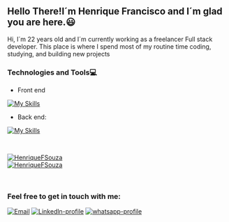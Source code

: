 <h2><Strong> Hello There!I´m Henrique Francisco and I´m glad you are here.😃</strong></h2> 

<p>Hi, I´m 22 years old and I´m currently working as a freelancer Full stack developer.
This place is where I spend most of my routine time coding, studying, and building new projects</p>

<h3>Technologies and Tools💻</h3>

- Front end

[![My Skills](https://skillicons.dev/icons?i=html,css,js,react,next,styledcomponents,tailwind,materialui)](https://skillicons.dev)

- Back end:

[![My Skills](https://skillicons.dev/icons?i=nodejs,express,docker,postgres,sequelize,mongodb)](https://skillicons.dev)

<br />

[![HenriqueFSouza](https://github-readme-stats.vercel.app/api/top-langs/?username=HenriqueFSouza&hide=html&layout=compact&theme=dark)](https://github.com/HenriqueFSouza/) 
<br />
[![HenriqueFSouza](https://github-readme-stats.vercel.app/api?username=HenriqueFSouza&theme=dark&show_icons=true)](https://github.com/HenriqueFSouza/)

<br />

<h3> Feel free to get in touch with me:</h3>

<div>
<a href="mailto:henriquesouza432@outlook.com"><img src="https://img.shields.io/badge/Microsoft_Outlook-0078D4?style=for-the-badge&logo=microsoft-outlook&logoColor=white" alt="Email"></a> 
<a href='https://www.linkedin.com/in/henrique-francisco-souza/' target="_blank" /><img src="https://img.shields.io/badge/LinkedIn-0077B5?style=for-the-badge&logo=linkedin&logoColor=white" alt="Linkedln-profile"></a>  
<a href='https://api.whatsapp.com/send?phone=17996114681'><img src="https://img.shields.io/badge/WhatsApp-25D366?style=for-the-badge&logo=whatsapp&logoColor=white" alt="whatsapp-profile"></a>
</div>
